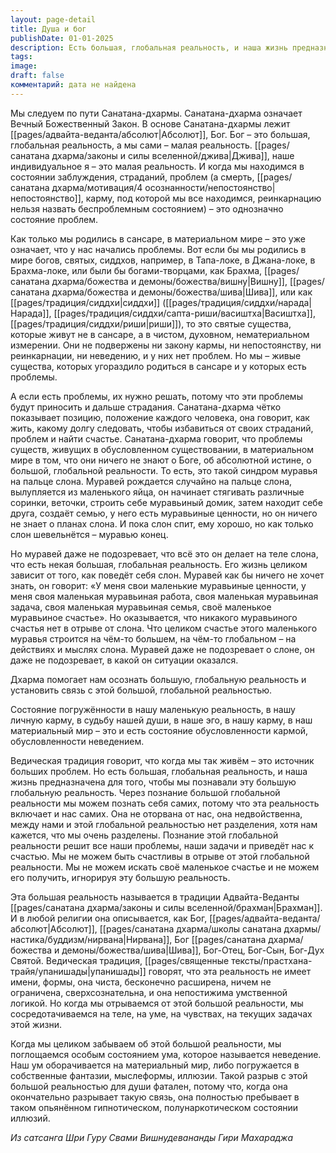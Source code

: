 ```yaml
---
layout: page-detail
title: Душа и бог
publishDate: 01-01-2025
description: Есть большая, глобальная реальность, и наша жизнь предназначена для того, чтобы мы познавали эту большую глобальную реальность. Через познание большой глобальной реальности мы можем познать себя самих, потому что эта реальность включает и нас самих. Она не оторвана от нас, она недвойственна, между нами и этой глобальной реальностью нет разделения, хотя нам кажется, что мы очень разделены.
tags: 
image: 
draft: false
комментарий: дата не найдена
---
```

Мы следуем по пути Санатана-дхармы. Санатана-дхарма означает Вечный Божественный Закон. В основе Санатана-дхармы лежит [[pages/адвайта-веданта/абсолют|Абсолют]], Бог. Бог – это большая, глобальная реальность, а мы сами – малая реальность. [[pages/санатана дхарма/законы и силы вселенной/джива|Джива]], наше индивидуальное я – это малая реальность. И когда мы находимся в состоянии заблуждения, страданий, проблем (а смерть, [[pages/санатана дхарма/мотивация/4 осознанности/непостоянство|непостоянство]], карму, под которой мы все находимся, реинкарнацию нельзя назвать беспроблемным состоянием) – это однозначно состояние проблем.

Как только мы родились в сансаре, в материальном мире – это уже означает, что у нас начались проблемы. Вот если бы мы родились в мире богов, святых, сиддхов, например, в Тапа-локе, в Джана-локе, в Брахма-локе, или были бы богами-творцами, как Брахма, [[pages/санатана дхарма/божества и демоны/божества/вишну|Вишну]], [[pages/санатана дхарма/божества и демоны/божества/шива|Шива]], или как [[pages/традиция/сиддхи|сиддхи]] ([[pages/традиция/сиддхи/нарада|Нарада]], [[pages/традиция/сиддхи/сапта-риши/васиштха|Васиштха]], [[pages/традиция/сиддхи/риши|риши]]), то это святые существа, которые живут не в сансаре, а в чистом, духовном, нематериальном измерении. Они не подвержены ни закону кармы, ни непостоянству, ни реинкарнации, ни неведению, и у них нет проблем. Но мы – живые существа, которых угораздило родиться в сансаре и у которых есть проблемы.

А если есть проблемы, их нужно решать, потому что эти проблемы будут приносить и дальше страдания. Санатана-дхарма чётко показывает позицию, положение каждого человека, она говорит, как жить, какому долгу следовать, чтобы избавиться от своих страданий, проблем и найти счастье. Санатана-дхарма говорит, что проблемы существ, живущих в обусловленном существовании, в материальном мире в том, что они ничего не знают о Боге, об абсолютной истине, о большой, глобальной реальности. То есть, это такой синдром муравья на пальце слона. Муравей рождается случайно на пальце слона, вылупляется из маленького яйца, он начинает стягивать различные соринки, веточки, строить себе муравьиный домик, затем находит себе друга, создаёт семью, у него есть муравьиные ценности, но он ничего не знает о планах слона. И пока слон спит, ему хорошо, но как только слон шевельнётся – муравью конец.

Но муравей даже не подозревает, что всё это он делает на теле слона, что есть некая большая, глобальная реальность. Его жизнь целиком зависит от того, как поведёт себя слон. Муравей как бы ничего не хочет знать, он говорит: «У меня свои маленькие муравьиные ценности, у меня своя маленькая муравьиная работа, своя маленькая муравьиная задача, своя маленькая муравьиная семья, своё маленькое муравьиное счастье». Но оказывается, что никакого муравьиного счастья нет в отрыве от слона. Что целиком счастье этого маленького муравья строится на чём-то большем, на чём-то глобальном – на действиях и мыслях слона. Муравей даже не подозревает о слоне, он даже не подозревает, в какой он ситуации оказался.

Дхарма помогает нам осознать большую, глобальную реальность и установить связь с этой большой, глобальной реальностью. 

Состояние погружённости в нашу маленькую реальность, в нашу личную карму, в судьбу нашей души, в наше эго, в нашу карму, в наш материальный мир – это и есть состояние обусловленности кармой, обусловленности неведением.

Ведическая традиция говорит, что когда мы так живём – это источник больших проблем. Но есть большая, глобальная реальность, и наша жизнь предназначена для того, чтобы мы познавали эту большую глобальную реальность. Через познание большой глобальной реальности мы можем познать себя самих, потому что эта реальность включает и нас самих. Она не оторвана от нас, она недвойственна, между нами и этой глобальной реальностью нет разделения, хотя нам кажется, что мы очень разделены. Познание этой глобальной реальности решит все наши проблемы, наши задачи и приведёт нас к счастью. Мы не можем быть счастливы в отрыве от этой глобальной реальности. Мы не можем искать своё маленькое счастье и не можем его получить, игнорируя эту большую реальность.

Эта большая реальность называется в традиции Адвайта-Веданты [[pages/санатана дхарма/законы и силы вселенной/брахман|Брахман]]. И в любой религии она описывается, как Бог, [[pages/адвайта-веданта/абсолют|Абсолют]], [[pages/санатана дхарма/школы санатана дхармы/настика/буддизм/нирвана|Нирвана]], Бог [[pages/санатана дхарма/божества и демоны/божества/шива|Шива]], Бог-Отец, Бог-Сын, Бог-Дух Святой. Ведическая традиция,  [[pages/священные тексты/прастхана-трайя/упанишады|упанишады]] говорят, что эта реальность не имеет имени, формы, она чиста, бесконечно расширена, ничем не ограничена, сверхсознательна, и она непостижима умственной логикой. Но когда мы отрываемся от этой большой реальности, мы сосредотачиваемся на теле, на уме, на чувствах, на текущих задачах этой жизни.

Когда мы целиком забываем об этой большой реальности, мы поглощаемся особым состоянием ума, которое называется неведение. Наш ум оборачивается на материальный мир, либо погружается в собственные фантазии, мыслеформы, иллюзии. Такой разрыв с этой большой реальностью для души фатален, потому что, когда она окончательно разрывает такую связь, она полностью пребывает в таком опьянённом гипнотическом, полунаркотическом состоянии иллюзий.

*Из сатсанга Шри Гуру Свами Вишнудевананды Гири Махараджа*

